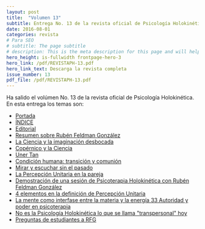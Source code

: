 ```yaml
---
layout: post
title:  "Volumen 13"
subtitle: Entrega No. 13 de la revista oficial de Psicología Holokinética
date: 2016-08-01
categories: revista
# Para SEO
# subtitle: The page subtitle
# description: This is the meta description for this page and will help it appear in search engines
hero_height: is-fullwidth frontpage-hero-3
hero_link: /pdf/REVISTAPH-13.pdf
hero_link_text: Descarga la revista completa
issue_number: 13
pdf_file: /pdf/REVISTAPH-13.pdf
---
```


Ha salido el volúmen No. 13 de la revista oficial de Psicología Holokinética. 
En esta entrega los temas son:


- [Portada](/pdf/REVISTAPH-13.pdf#page=1)
- [ÍNDICE](/pdf/REVISTAPH-13.pdf#page=3)
- [Editorial](/pdf/REVISTAPH-13.pdf#page=4)
- [Resumen sobre Rubén Feldman González](/pdf/REVISTAPH-13.pdf#page=5)
- [La Ciencia y la imaginación desbocada](/pdf/REVISTAPH-13.pdf#page=7)
- [Copérnico y la Ciencia](/pdf/REVISTAPH-13.pdf#page=9)
- [Uner Tan](/pdf/REVISTAPH-13.pdf#page=10)
- [Condición humana: transición y comunión](/pdf/REVISTAPH-13.pdf#page=11)
- [Mirar y escuchar sin el pasado](/pdf/REVISTAPH-13.pdf#page=15)
- [La Percepción Unitaria en la pareja](/pdf/REVISTAPH-13.pdf#page=20)
- [Demostración de una sesión de Psicoterapia Holokinética con Rubén Feldman González](/pdf/REVISTAPH-13.pdf#page=27)
- [4 elementos en la definición de Percepción Unitaria](/pdf/REVISTAPH-13.pdf#page=34)
- [La mente como interfase entre la materia y la energía 33 Autoridad y poder en psicoterapia](/pdf/REVISTAPH-13.pdf#page=38)
- [No es la Psicología Holokinética lo que se llama "transpersonal" hoy](/pdf/REVISTAPH-13.pdf#page=39)
- [Preguntas de estudiantes a RFG](/pdf/REVISTAPH-13.pdf#page=40)
